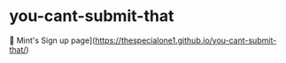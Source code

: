 # you-cant-submit-that
🔗 Mint's Sign up page](https://thespecialone1.github.io/you-cant-submit-that/)
